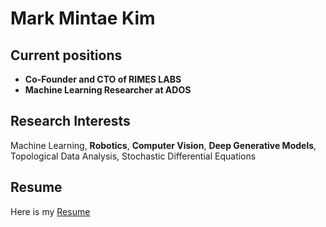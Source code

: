 # Mark Mintae Kim

## Current positions
- **Co-Founder and CTO of RIMES LABS**  
- **Machine Learning Researcher at ADOS**

## Research Interests
Machine Learning, **Robotics**, **Computer Vision**, **Deep Generative Models**, Topological Data Analysis, Stochastic Differential Equations  

## Resume
Here is my [Resume](./Resume_Mark_Mintae_Kim.pdf)
